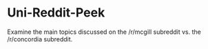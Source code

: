 # Uni-Reddit-Peek
Examine the main topics discussed on the /r/mcgill subreddit vs. the /r/concordia subreddit.
